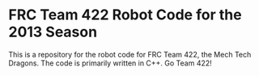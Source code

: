 # FRC Team 422 Robot Code for the 2013 Season #

This is a repository for the robot code for FRC Team 422, the Mech
Tech Dragons. The code is primarily written in C++. Go Team 422!